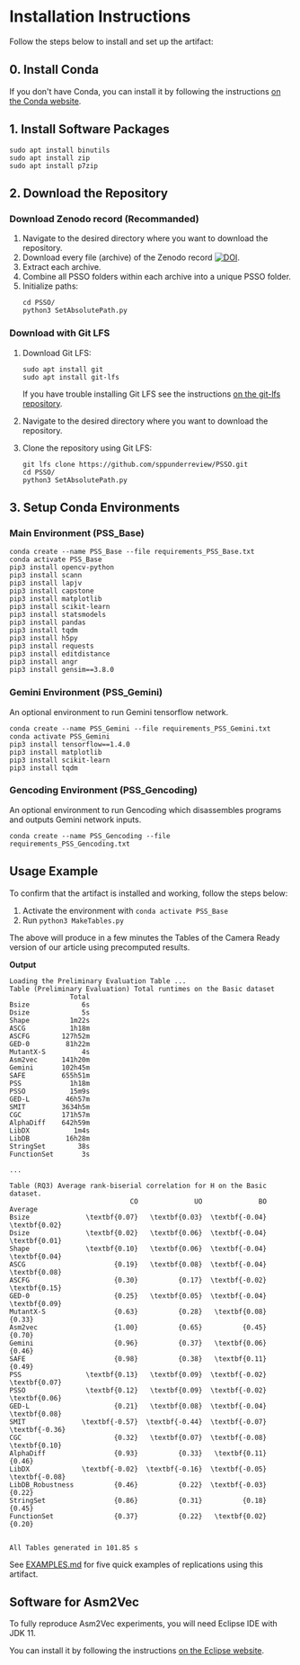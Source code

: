# Installation Instructions

Follow the steps below to install and set up the artifact:

## 0. Install Conda
If you don't have Conda, you can install it by following the instructions [on the Conda website](https://docs.conda.io/projects/conda/en/latest/user-guide/install/linux.html).

## 1. Install Software Packages
```shell
sudo apt install binutils
sudo apt install zip
sudo apt install p7zip
```


## 2. Download the Repository

### Download Zenodo record (Recommanded)

1. Navigate to the desired directory where you want to download the repository.
2. Download every file (archive) of the Zenodo record [![DOI](https://zenodo.org/badge/DOI/10.5281/zenodo.8289599.svg)](https://doi.org/10.5281/zenodo.8289599). 
3. Extract each archive.
4. Combine all PSSO folders within each archive into a unique PSSO folder.
5. Initialize paths:
   ```shell
   cd PSSO/
   python3 SetAbsolutePath.py
   ```

### Download with Git LFS

1. Download Git LFS:

   ```shell
   sudo apt install git
   sudo apt install git-lfs
   ```
   If you have trouble installing Git LFS see the instructions [on the git-lfs repository](https://github.com/git-lfs/git-lfs/blob/main/INSTALLING.md).

3. Navigate to the desired directory where you want to download the repository. 
4. Clone the repository using Git LFS:
   ```shell
   git lfs clone https://github.com/sppunderreview/PSSO.git
   cd PSSO/
   python3 SetAbsolutePath.py
   ```

## 3. Setup Conda Environments

### Main Environment (PSS_Base)
```shell
conda create --name PSS_Base --file requirements_PSS_Base.txt
conda activate PSS_Base
pip3 install opencv-python
pip3 install scann
pip3 install lapjv
pip3 install capstone
pip3 install matplotlib
pip3 install scikit-learn
pip3 install statsmodels
pip3 install pandas
pip3 install tqdm
pip3 install h5py
pip3 install requests
pip3 install editdistance
pip3 install angr
pip3 install gensim==3.8.0
```

### Gemini Environment (PSS_Gemini)
An optional environment to run Gemini tensorflow network.
```shell
conda create --name PSS_Gemini --file requirements_PSS_Gemini.txt
conda activate PSS_Gemini
pip3 install tensorflow==1.4.0
pip3 install matplotlib
pip3 install scikit-learn
pip3 install tqdm
```

### Gencoding Environment (PSS_Gencoding)
An optional environment to run Gencoding which disassembles programs and outputs Gemini network inputs.
```shell
conda create --name PSS_Gencoding --file requirements_PSS_Gencoding.txt
```

## Usage Example

To confirm that the artifact is installed and working, follow the steps below:

1. Activate the environment with `conda activate PSS_Base`
2. Run `python3 MakeTables.py`

The above will produce in a few minutes the Tables of the Camera Ready version of our article using precomputed results.

**Output**
```
Loading the Preliminary Evaluation Table ...
Table (Preliminary Evaluation) Total runtimes on the Basic dataset
               Total
Bsize             6s
Dsize             5s
Shape          1m22s
ASCG           1h18m
ASCFG        127h52m
GED-0         81h22m
MutantX-S         4s
Asm2vec      141h20m
Gemini       102h45m
SAFE         655h51m
PSS            1h18m
PSSO           15m9s
GED-L         46h57m
SMIT         3634h5m
CGC          171h57m
AlphaDiff    642h59m
LibDX           1m4s
LibDB         16h28m
StringSet        38s
FunctionSet       3s

...

Table (RQ3) Average rank-biserial correlation for H on the Basic dataset.
                              CO              UO              BO         Average
Bsize              \textbf{0.07}   \textbf{0.03}  \textbf{-0.04}   \textbf{0.02}
Dsize              \textbf{0.02}   \textbf{0.06}  \textbf{-0.04}   \textbf{0.01}
Shape              \textbf{0.10}   \textbf{0.06}  \textbf{-0.04}   \textbf{0.04}
ASCG                      {0.19}   \textbf{0.08}  \textbf{-0.04}   \textbf{0.08}
ASCFG                     {0.30}          {0.17}  \textbf{-0.02}   \textbf{0.15}
GED-0                     {0.25}   \textbf{0.05}  \textbf{-0.04}   \textbf{0.09}
MutantX-S                 {0.63}          {0.28}   \textbf{0.08}          {0.33}
Asm2vec                   {1.00}          {0.65}          {0.45}          {0.70}
Gemini                    {0.96}          {0.37}   \textbf{0.06}          {0.46}
SAFE                      {0.98}          {0.38}   \textbf{0.11}          {0.49}
PSS                \textbf{0.13}   \textbf{0.09}  \textbf{-0.02}   \textbf{0.07}
PSSO               \textbf{0.12}   \textbf{0.09}  \textbf{-0.02}   \textbf{0.06}
GED-L                     {0.21}   \textbf{0.08}  \textbf{-0.04}   \textbf{0.08}
SMIT              \textbf{-0.57}  \textbf{-0.44}  \textbf{-0.07}  \textbf{-0.36}
CGC                       {0.32}   \textbf{0.07}  \textbf{-0.08}   \textbf{0.10}
AlphaDiff                 {0.93}          {0.33}   \textbf{0.11}          {0.46}
LibDX             \textbf{-0.02}  \textbf{-0.16}  \textbf{-0.05}  \textbf{-0.08}
LibDB_Robustness          {0.46}          {0.22}  \textbf{-0.03}          {0.22}
StringSet                 {0.86}          {0.31}          {0.18}          {0.45}
FunctionSet               {0.37}          {0.22}   \textbf{0.02}          {0.20}


All Tables generated in 101.85 s
```

See [EXAMPLES.md](EXAMPLES.md) for five quick examples of replications using this artifact.

## Software for Asm2Vec
To fully reproduce Asm2Vec experiments, you will need Eclipse IDE with JDK 11.

You can install it by following the instructions [on the Eclipse website]( https://eclipseide.org/).


